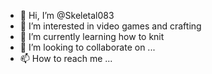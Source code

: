 - 👋 Hi, I’m @Skeletal083
- 👀 I’m interested in video games and crafting
- 🌱 I’m currently learning how to knit
- 💞️ I’m looking to collaborate on ...
- 📫 How to reach me ...

<!---
Skeletal083/Skeletal083 is a ✨ special ✨ repository because its `README.md` (this file) appears on your GitHub profile.
You can click the Preview link to take a look at your changes.
--->
